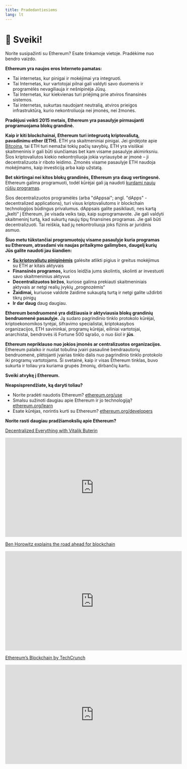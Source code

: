```yaml
---
title: Pradedantiesiems
lang: lt
---
```


# 👋 Sveiki!

Norite susipažinti su Ethereum? Esate tinkamoje vietoje. Pradėkime nuo bendro vaizdo.

**Ethereum yra naujos eros Interneto pamatas:**

- Tai internetas, kur pinigai ir mokėjimai yra integruoti.
- Tai Internetas, kur vartotojai pilnai gali valdyti savo duomenis ir programėlės nevagiliauja ir nešnipinėja Jūsų.
- Tai Internetas, kur kiekvienas turi priėjimą prie atviros finansinės sistemos.
- Tai internetas, sukurtas naudojant neutralią, atviros prieigos infrastruktūrą, kurio nekontroliuoja nei įmonės, nei žmonės.

**Pradėjusi veikti 2015 metais, Ethereum yra pasaulyje pirmaujanti programuojama blokų grandinė.**

**Kaip ir kiti blockchainai, Ethereum turi integruotą kriptovaliutą, pavadinimu ether (ETH).** ETH yra skaitmeniniai pinigai. Jei girdėjote apie [Bitcoiną](http://bitcoin.org/), tai ETH turi nemažai tokių pačių savybių. ETH yra visiškai skaitmeninis ir gali būti siunčiamas bet kam visame pasaulyje akimirksniu. Šios kriptovaliutos kiekio nekontroliuoja jokia vyriausybė ar įmonė – ji decentralizuota ir riboto leidimo. Žmonės visame pasaulyje ETH naudoja mokėjimams, kaip investiciją arba kaip užstatą.

**Bet skirtingai nei kitos blokų grandinės, Ethereum yra daug vertingesnė.** Ethereum galima programuoti, todėl kūrėjai gali ją naudoti [kurdami naujų rūšių programas](/lt/use/#1-use-an-application-built-on-ethereum/).

Šios decentralizuotos programėlės (arba "dAppsai"; angl. "dApps" - decentralized applications), turi visus kriptovaliutoms ir blockchain technologijos būdingus privalumus. dAppsais galite pasikliauti, nes kartą „įkelti“ į Ethereum, jie visada veiks taip, kaip suprogramavote. Jie gali valdyti skaitmeninį turtą, kad sukurtų naujų tipų finansines programas. Jie gali būti decentralizuoti. Tai reiškia, kad jų nekontroliuoja joks fizinis ar juridinis asmuo.

**Šiuo metu tūkstančiai programuotojų visame pasaulyje kuria programas su Ethereum, atrasdami vis naujas pritaikymo galimybes, daugelį kurių Jūs galite naudoti jau šiandien:**

- [**Su kriptovaliutų piniginėmis**](/lt/use/#3-what-is-a-wallet-and-which-one-should-i-use/) galėsite atlikti pigius ir greitus mokėjimus su ETH ar kitais aktyvais
- **Finansinės programos,** kurios leidžia jums skolintis, skolinti ar investuoti savo skaitmeninius aktyvus
- **Decentralizuotos biržos**, kuriose galima prekiauti skaitmeniniais aktyvais ar netgi realių įvykių „prognozėmis“
- **Žaidimai,** kuriuose valdote žaidime sukauptą turtą ir netgi galite uždirbti tikrų pinigų
- **Ir dar daug** daug daugiau.

**Ethereum bendruomenė yra didžiausia ir aktyviausia blokų grandinių bendruomenė pasaulyje.** Ją sudaro pagrindinio tinklo protokolo kūrėjai, kriptoekonomikos tyrėjai, šifravimo specialistai, kriptokasybos organizacijos, ETH savininkai, programų kūrėjai, eiliniai vartotojai, anarchistai, bendrovės iš Fortune 500 sąrašo, o nuo šiol ir **jūs**.

**Ethereum nepriklauso nuo jokios įmonės ar centralizuotos organizacijos.** Ethereum palaiko ir nuolat tobulina įvairi pasaulinė bendraautorių bendruomenė, plėtojanti įvairias tinklo dalis nuo pagrindinio tinklo protokolo iki programų vartotojams. Ši svetainė, kaip ir visas Ethereum tinklas, buvo sukurta ir toliau yra kuriama grupės žmonių, dirbančių kartu.

**Sveiki atvykę į Ethereum.**

**Neapsisprendžiate, ką daryti toliau?**

- Norite pradėti naudotis Ethereum? [ethereum.org/use](/lt/use/)
- Smalsu sužinoti daugiau apie Ethereum ir jo technologiją? [ethereum.org/learn](/lt/learn/)
- Esate kūrėjas, norintis kurti su Ethereum? [ethereum.org/developers](/lt/developers/)

**Norite rasti daugiau pradžiamokslių apie Ethereum?**

[Decentralized Everything with Vitalik Buterin](https://youtu.be/WSN5BaCzsbo)

<div class="iframe-container">
  <iframe width="560" height="315" src="https://www.youtube.com/embed/WSN5BaCzsbo" frameborder="0" allow="accelerometer; autoplay; encrypted-media; gyroscope; picture-in-picture" allowfullscreen></iframe>
</div>

[Ben Horowitz explains the road ahead for blockchain](https://www.youtube.com/watch?v=l9jvKWKmRfs&feature=youtu.be)

<div class="iframe-container">
  <iframe width="560" height="315" src="https://www.youtube.com/embed/l9jvKWKmRfs" frameborder="0" allow="accelerometer; autoplay; encrypted-media; gyroscope; picture-in-picture" allowfullscreen></iframe>
</div>

[Ethereum’s Blockchain by TechCrunch](https://www.youtube.com/watch?v=WfULutvxvzY)

<div class="iframe-container">
  <iframe width="560" height="315" src="https://www.youtube.com/embed/WfULutvxvzY" frameborder="0" allow="accelerometer; autoplay; encrypted-media; gyroscope; picture-in-picture" allowfullscreen></iframe>
</div>
